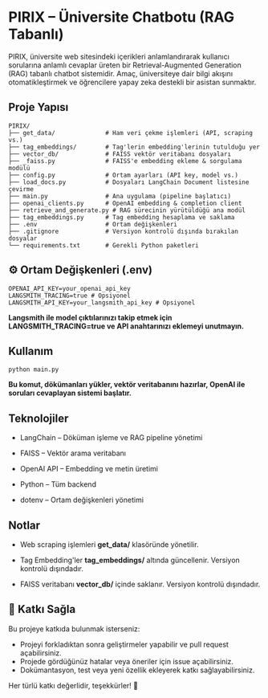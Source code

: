 # PIRIX – Üniversite Chatbotu (RAG Tabanlı)
PIRIX, üniversite web sitesindeki içerikleri anlamlandırarak kullanıcı sorularına anlamlı cevaplar üreten bir Retrieval-Augmented Generation (RAG) tabanlı chatbot sistemidir.
Amaç, üniversiteye dair bilgi akışını otomatikleştirmek ve öğrencilere yapay zeka destekli bir asistan sunmaktır.

## Proje Yapısı
```
PIRIX/
├── get_data/              # Ham veri çekme işlemleri (API, scraping vs.)
├── tag_embeddings/        # Tag'lerin embedding'lerinin tutulduğu yer
├── vector_db/             # FAISS vektör veritabanı dosyaları
├── _faiss.py              # FAISS'e embedding ekleme & sorgulama modülü
├── config.py              # Ortam ayarları (API key, model vs.)
├── load_docs.py           # Dosyaları LangChain Document listesine çevirme
├── main.py                # Ana uygulama (pipeline başlatıcı)
├── openai_clients.py      # OpenAI embedding & completion client
├── retrieve_and_generate.py # RAG sürecinin yürütüldüğü ana modül
├── tag_embeddings.py      # Tag embedding hesaplama ve saklama
├── .env                   # Ortam değişkenleri
├── .gitignore             # Versiyon kontrolü dışında bırakılan dosyalar
└── requirements.txt       # Gerekli Python paketleri
```
## ⚙️ Ortam Değişkenleri (.env)

```env
OPENAI_API_KEY=your_openai_api_key
LANGSMITH_TRACING=true # Opsiyonel
LANGSMITH_API_KEY=your_langsmith_api_key # Opsiyonel
```
**Langsmith ile model çıktılarınızı takip etmek için LANGSMITH_TRACING=true ve API anahtarınızı eklemeyi unutmayın.**
## Kullanım
```
python main.py
```
**Bu komut, dökümanları yükler, vektör veritabanını hazırlar, OpenAI ile soruları cevaplayan sistemi başlatır.**

## Teknolojiler
* LangChain – Döküman işleme ve RAG pipeline yönetimi

* FAISS – Vektör arama veritabanı

* OpenAI API – Embedding ve metin üretimi

* Python – Tüm backend

* dotenv – Ortam değişkenleri yönetimi
## Notlar
* Web scraping işlemleri **get_data/** klasöründe yönetilir.

* Tag Embedding'ler **tag_embeddings/** altında güncellenir. Versiyon kontrolü dışındadır.

* FAISS veritabanı **vector_db/** içinde saklanır. Versiyon kontrolü dışındadır.
## 🤝 Katkı Sağla

Bu projeye katkıda bulunmak isterseniz:

- Projeyi forkladıktan sonra geliştirmeler yapabilir ve pull request açabilirsiniz.  
- Projede gördüğünüz hatalar veya öneriler için issue açabilirsiniz.  
- Dokümantasyon, test veya yeni özellik ekleyerek katkı sağlayabilirsiniz.

Her türlü katkı değerlidir, teşekkürler! 💙
